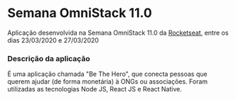# Semana OmniStack 11.0
Aplicação desenvolvida na Semana OmniStack 11.0 da [Rocketseat](https://rocketseat.com.br/), entre os dias 23/03/2020 e 27/03/2020

### Descrição da aplicação
É uma aplicação chamada "Be The Hero", que conecta pessoas que querem ajudar (de forma monetária) à ONGs ou associações.
Foram utilizadas as tecnologias Node JS, React JS e React Native.
